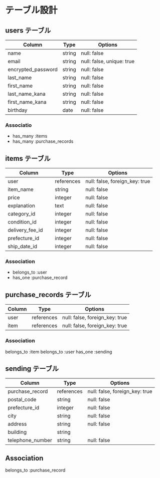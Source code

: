 # テーブル設計

## users テーブル

| Column             | Type    | Options                   |
| ------------------ | ------  | ------------------------- |
| name               | string  | null: false               |
| email              | string  | null: false, unique: true |
| encrypted_password | string  | null: false               | 
| last_name          | string  | null: false               |
| first_name         | string  | null: false               |
| last_name_kana     | string  | null: false               |
| first_name_kana    | string  | null: false               |
| birthday           | date    | null: false               |


### Associatio
- has_many  :items
- has_many  :purchase_records

## items テーブル

| Column          |Type        |Options                          |
| --------------- | ---------- | ------------------------------- |
| user            | references | null: false, foreign_key: true  |
| item_name       | string     | null: false                     |
| price　　　　　　 | integer    | null: false
| explanation     | text       | null: false                     |
| category_id     | integer    | null: false                     |
| condition_id    | integer    | null: false                     |
| delivery_fee_id | integer    | null: false                     |
| prefecture_id   | integer    | null: false                     |
| ship_date_id    | integer    | null: false                     |


### Association
- belongs_to  :user
- has_one     :purchase_record



## purchase_records テーブル

| Column    | Type       | Options                        |
| --------- | ---------- | ------------------------------ |
| user      | references | null: false, foreign_key: true |
| item      | references | null: false, foreign_key: true |

### Association
belongs_to  :item
belongs_to  :user
has_one     :sending

## sending テーブル

| Column             | Type       | Options                        |
| ------------------ | ---------- | ------------------------------ |
| purchase_record    | references | null: false, foreign_key: true |
| postal_code        | string     | null: false                    |
| prefecture_id      | integer    | null: false                    |
| city               | string     | null: false                    |
| address            | string     | null: false                    |
| building           | string     |                                |
| telephone_number   | string     | null: false                    |


## Association
belongs_to  :purchase_record